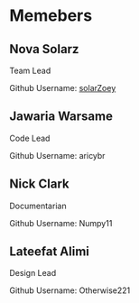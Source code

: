 # Memebers
## Nova Solarz
Team Lead

Github Username: [solarZoey](https://github.com/solarZoey)

## Jawaria Warsame
Code Lead

Github Username: aricybr

## Nick Clark
Documentarian

Github Username: Numpy11

## Lateefat Alimi
Design Lead

Github Username: Otherwise221
